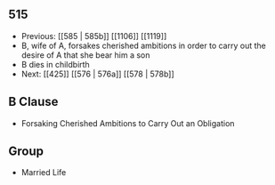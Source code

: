 ## 515
- Previous: [[585 | 585b]] [[1106]] [[1119]] 
- B, wife of A, forsakes cherished ambitions in order to carry out the desire of A that she bear him a son
- B dies in childbirth
- Next: [[425]] [[576 | 576a]] [[578 | 578b]] 

## B Clause
- Forsaking Cherished Ambitions to Carry Out an Obligation

## Group
- Married Life

